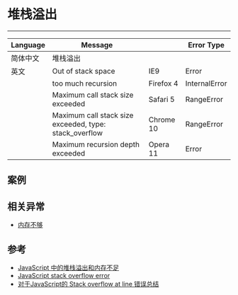 
# 堆栈溢出

----

| Language | Message                                                |           | Error Type    |
|----------|--------------------------------------------------------|-----------|---------------|
| 简体中文 | 堆栈溢出                                               |           |               |
| 英文     | Out of stack space                                     | IE9       | Error         |
|          | too much recursion                                     | Firefox 4 | InternalError |
|          | Maximum call stack size exceeded                       | Safari 5  | RangeError    |
|          | Maximum call stack size exceeded, type: stack_overflow | Chrome 10 | RangeError    |
|          | Maximum recursion depth exceeded                       | Opera 11  | Error         |


## 案例


## 相关异常

* [内存不够](out-of-memory.md)

## 参考

* [JavaScript 中的堆栈溢出和内存不足](http://www.bokeyy.com/post/javascript-out-of-memery-and-stack.html)
* [JavaScript stack overflow error](http://www.nczonline.net/blog/2009/05/19/javascript-stack-overflow-error/)
* [对于JavaScript的 Stack overflow at line 错误总结](http://www.cnblogs.com/S.Sams/archive/2009/01/18/1377783.html)
